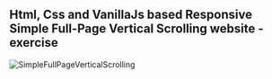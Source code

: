 Html, Css and VanillaJs based Responsive Simple Full-Page Vertical Scrolling website - exercise
---

![SimpleFullPageVerticalScrolling](https://github.com/r4nd3l/SimpleFullPageVerticalScrolling/blob/master/img/sample.gif)
